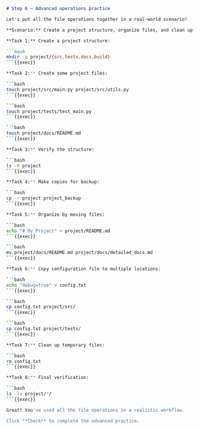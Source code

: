 ````markdown
# Step 6 — Advanced operations practice

Let's put all the file operations together in a real-world scenario!

**Scenario:** Create a project structure, organize files, and clean up.

**Task 1:** Create a project structure:

```bash
mkdir -p project/{src,tests,docs,build}
```{{exec}}

**Task 2:** Create some project files:

```bash
touch project/src/main.py project/src/utils.py
```{{exec}}

```bash
touch project/tests/test_main.py
```{{exec}}

```bash
touch project/docs/README.md
```{{exec}}

**Task 3:** Verify the structure:

```bash
ls -R project
```{{exec}}

**Task 4:** Make copies for backup:

```bash
cp -r project project_backup
```{{exec}}

**Task 5:** Organize by moving files:

```bash
echo "# My Project" > project/README.md
```{{exec}}

```bash
mv project/docs/README.md project/docs/detailed_docs.md
```{{exec}}

**Task 6:** Copy configuration file to multiple locations:

```bash
echo "debug=true" > config.txt
```{{exec}}

```bash
cp config.txt project/src/
```{{exec}}

```bash
cp config.txt project/tests/
```{{exec}}

**Task 7:** Clean up temporary files:

```bash
rm config.txt
```{{exec}}

**Task 8:** Final verification:

```bash
ls -la project/*/
```{{exec}}

Great! You've used all the file operations in a realistic workflow.

Click **Check** to complete the advanced practice.
````